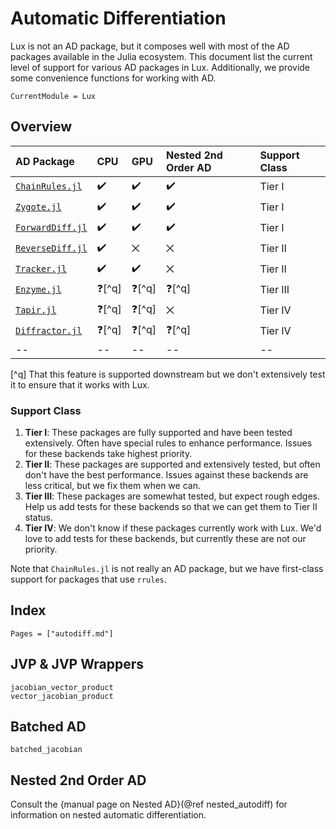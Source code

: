 # Automatic Differentiation

Lux is not an AD package, but it composes well with most of the AD packages available in the
Julia ecosystem. This document list the current level of support for various AD packages in
Lux. Additionally, we provide some convenience functions for working with AD.

```@meta
CurrentModule = Lux
```

## Overview

| AD Package                                                      | CPU   | GPU   | Nested 2nd Order AD | Support Class |
| :-------------------------------------------------------------- | :---- | :---- | :------------------ | :------------ |
| [`ChainRules.jl`](https://github.com/JuliaDiff/ChainRules.jl)   | ✔️     | ✔️     | ✔️                   | Tier I        |
| [`Zygote.jl`](https://github.com/FluxML/Zygote.jl)              | ✔️     | ✔️     | ✔️                   | Tier I        |
| [`ForwardDiff.jl`](https://github.com/JuliaDiff/ForwardDiff.jl) | ✔️     | ✔️     | ✔️                   | Tier I        |
| [`ReverseDiff.jl`](https://github.com/JuliaDiff/ReverseDiff.jl) | ✔️     | ⨉     | ⨉                   | Tier II       |
| [`Tracker.jl`](https://github.com/FluxML/Tracker.jl)            | ✔️     | ✔️     | ⨉                   | Tier II       |
| [`Enzyme.jl`](https://github.com/EnzymeAD/Enzyme.jl)            | ❓[^q] | ❓[^q] | ❓[^q]               | Tier III      |
| [`Tapir.jl`](https://github.com/withbayes/Tapir.jl)             | ❓[^q] | ❓[^q] | ⨉                   | Tier IV       |
| [`Diffractor.jl`](https://github.com/JuliaDiff/Diffractor.jl)   | ❓[^q] | ❓[^q] | ❓[^q]               | Tier IV       |
| --                                                              | --    | --    | --                  | --            |

[^q] That this feature is supported downstream but we don't extensively test it to ensure
     that it works with Lux.

### Support Class

  1. **Tier I**: These packages are fully supported and have been tested extensively. Often
     have special rules to enhance performance. Issues for these backends take highest
     priority.
  2. **Tier II**: These packages are supported and extensively tested, but often don't have
     the best performance. Issues against these backends are less critical, but we fix them
     when we can.
  3. **Tier III**: These packages are somewhat tested, but expect rough edges. Help us
     add tests for these backends so that we can get them to Tier II status.
  4. **Tier IV**: We don't know if these packages currently work with Lux. We'd love to
     add tests for these backends, but currently these are not our priority.

Note that `ChainRules.jl` is not really an AD package, but we have first-class support for
packages that use `rrules`.

## Index

```@index
Pages = ["autodiff.md"]
```

## JVP & JVP Wrappers

```@docs
jacobian_vector_product
vector_jacobian_product
```

## Batched AD

```@docs
batched_jacobian
```

## Nested 2nd Order AD

Consult the {manual page on Nested AD}(@ref nested_autodiff) for information on nested
automatic differentiation.
